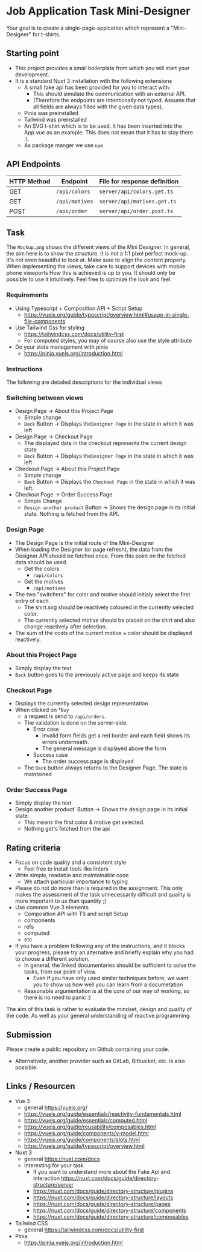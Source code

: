 # Job Application Task Mini-Designer

Your goal is to create a single-page-appication which represent a "Mini-Designer" for t-shirts.

## Starting point

- This project provides a small boilerplate from which you will start your development.
- It is a standard Nuxt 3 installation with the following extensions
  - A small fake api has been provided for you to interact with.
    - This should simulate the communication with an external API.
    - (Therefore the endpoints are intentionally not typed. Assume that all fields are always filled with the given data types).
  - Pinia was preinstalled
  - Tailwind was preinstalled
  - An SVG t-shirt which is to be used. It has been inserted into the App.vue as an example. This does not mean that it has to stay there :).
  - As package manger we use `npm`

## API Endpoints

| HTTP Method | Endpoint       | File for response definition |
| ----------- | -------------- | ---------------------------- |
| GET         | `/api/colors`  | `server/api/colors.get.ts`   |
| GET         | `/api/motives` | `server/api/motives.get.ts`  |
| POST        | `/api/order`   | `server/api/order.post.ts`   |

## Task

The `Mockup.png` shows the different views of the Mini Designer. In general, the aim here is to show the structure.
It is not a 1:1 pixel perfect mock-up. It's not even beautiful to look at.
Make sure to align the content properly.
When implementing the views, take care to support devices with mobile phone viewports
How this is achieved is up to you. It should only be possible to use it intuitively.
Feel free to optimize the look and feel.

### Requirements

- Using Typescript + Composition API + Script Setup
  - https://vuejs.org/guide/typescript/overview.html#usage-in-single-file-components
- Use Tailwind Css for styling
  - https://tailwindcss.com/docs/utility-first
  - For computed styles, you may of course also use the style attribute
- Do your state management with pinia
  - https://pinia.vuejs.org/introduction.html

### Instructions

The following are detailed descriptions for the individual views

### Switching between views

- Design Page -> About this Project Page
  - Simple change
  - `Back` Button -> Displays the`Designer Page` in the state in which it was left
- Design Page -> Checkout Page
  - The displayed data in the checkout represents the current design state
  - `Back` Button -> Displays the`Designer Page` in the state in which it was left
- Checkout Page -> About this Project Page
  - Simple change
  - `Back` Button -> Displays the `Checkout Page` in the state in which it was left.
- Checkout Page -> Order Success Page
  - Simple Change
  - `Design another product` Button -> Shows the design page in its initial state. Nothing is fetched from the API.

### Design Page

- The Design Page is the initial route of the Mini-Designer
- When loading the Designer (or page refresh), the data from the Designer API should be fetched once. From this point on the fetched data should be used.
  - Get the colors
    - `/api/colors`
  - Get the motives
    - `/api/motives`
- The two "switchers" for color and motive should initialy select the first entry of each.
  - The shirt.svg should be reactively coloured in the currently selected color.
  - The currently selected motive should be placed on the shirt and also change reactively after selection.
- The sum of the costs of the current motive + color should be displayed reactively.

### About this Project Page

- Simply display the text
- `Back` button goes to the previously active page and keeps its state

### Checkout Page

- Displays the currently selected design representation
- When clicked on \*`Buy`
  - a request is send to `/api/orders`.
  - The validation is done on the server-side.
    - Error case
      - Invalid form fields get a red border and each field shows its errors underneath.
      - The general message is displayed above the form
    - Success case
      - The order success page is displayed
  - The `Back` button always returns to the Designer Page. The state is maintained

### Order Success Page

- Simply display the text
- Design another product` Button -> Shows the design page in its initial state.
  - This means the first color & motive get selected.
  - Nothing get's fetched from the api

## Rating criteria

- Focus on code quality and a consistent style
  - Feel free to install tools like linters
- Write simple, readable and maintainable code
  - We attach particular importance to typing
- Please do not do more than is required in the assignment. This only makes the assessment of the task unnecessarily difficult and quality is more important to us than quantity ;)
- Use common Vue 3 elements
  - Composition API with TS and script Setup
  - components
  - refs
  - computed
  - etc
- If you have a problem following any of the instructions, and it blocks your progress, please try an alternative and briefly explain why you had to choose a different solution.
  - In general, the linked documentaries should be sufficient to solve the tasks, from our point of view.
    - Even if you have only used similar techniques before, we want you to show us how well you can learn from a documetation
  - Reasonable argumentation is at the core of our way of working, so there is no need to panic :)

The aim of this task is rather to evaluate the mindset, design and quality of the code. As well as your general understanding of reactive programming.

## Submission

Please create a public repository on Github containing your code.

- Alternatively, another provider such as GitLab, Bitbucket, etc. is also possible.

## Links / Resourcen

- Vue 3
  - general https://vuejs.org/
  - https://vuejs.org/guide/essentials/reactivity-fundamentals.html
  - https://vuejs.org/guide/essentials/computed.html
  - https://vuejs.org/guide/reusability/composables.html
  - https://vuejs.org/guide/components/v-model.html
  - https://vuejs.org/guide/components/slots.html
  - https://vuejs.org/guide/typescript/overview.html
- Nuxt 3
  - general https://nuxt.com/docs
  - Interesting for your task
    - If you want to understand more about the Fake Api and interaction https://nuxt.com/docs/guide/directory-structure/server
    - https://nuxt.com/docs/guide/directory-structure/plugins
    - https://nuxt.com/docs/guide/directory-structure/layouts
    - https://nuxt.com/docs/guide/directory-structure/pages
    - https://nuxt.com/docs/guide/directory-structure/components
    - https://nuxt.com/docs/guide/directory-structure/composables
- Tailwind CSS
  - general https://tailwindcss.com/docs/utility-first
- Pinia
  - https://pinia.vuejs.org/introduction.html

